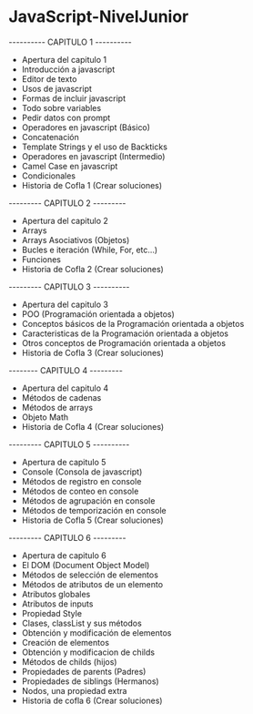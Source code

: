 # JavaScript-NivelJunior

---------- CAPITULO 1 ----------

- Apertura del capitulo 1
- Introducción a javascript
- Editor de texto
- Usos de javascript
- Formas de incluir javascript
- Todo sobre variables
- Pedir datos con prompt
- Operadores en javascript (Básico) 
- Concatenación
- Template Strings y el uso de Backticks
- Operadores en javascript (Intermedio)
- Camel Case en javascript
- Condicionales
- Historia de Cofla 1 (Crear soluciones)

---------  CAPITULO 2  ---------

- Apertura del capitulo 2
- Arrays
- Arrays Asociativos (Objetos)
- Bucles e iteración (While, For, etc...)
- Funciones
- Historia de Cofla 2 (Crear soluciones)

--------- CAPITULO 3 ----------

- Apertura del capitulo 3
- POO (Programación orientada a objetos)
- Conceptos básicos de la Programación orientada a objetos
- Caracteristicas de la Programación orientada a objetos
- Otros conceptos de Programación orientada a objetos
- Historia de Cofla 3 (Crear soluciones)

--------  CAPITULO 4  ---------

- Apertura del capitulo 4
- Métodos de cadenas
- Métodos de arrays
- Objeto Math
- Historia de Cofla 4 (Crear soluciones)

---------  CAPITULO 5 ----------

- Apertura de capitulo 5
- Console (Consola de javascript)
- Métodos de registro en console
- Métodos de conteo en console
- Métodos de agrupación en console
- Métodos de temporización en console
- Historia de Cofla 5 (Crear soluciones)

---------  CAPITULO 6 ---------

- Apertura de capitulo 6
- El DOM (Document Object Model)
- Métodos de selección de elementos 
- Métodos de atributos de un elemento
- Atributos globales
- Atributos de inputs
- Propiedad Style
- Clases, classList y sus métodos
- Obtención y modificación de elementos
- Creación de elementos
- Obtención y modificacion de childs
- Métodos de childs (hijos)
- Propiedades de parents (Padres)
- Propiedades de siblings (Hermanos)
- Nodos, una propiedad extra
- Historia de cofla 6 (Crear soluciones)